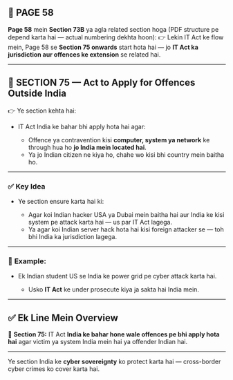 ## 📄 **PAGE 58**

**Page 58** mein **Section 73B** ya agla related section hoga (PDF structure pe depend karta hai — actual numbering dekhta hoon):
👉 Lekin IT Act ke flow mein, Page 58 se **Section 75 onwards** start hota hai — jo **IT Act ka jurisdiction aur offences ke extension** se related hai.

---

## 🔹 **SECTION 75 — Act to Apply for Offences Outside India**

👉 Ye section kehta hai:

* IT Act India ke bahar bhi apply hota hai agar:

  * Offence ya contravention kisi **computer, system ya network** ke through hua ho **jo India mein located hai**.
  * Ya jo Indian citizen ne kiya ho, chahe wo kisi bhi country mein baitha ho.

---

### ✅ **Key Idea**

* Ye section ensure karta hai ki:

  * Agar koi Indian hacker USA ya Dubai mein baitha hai aur India ke kisi system pe attack karta hai — us par IT Act lagega.
  * Ya agar koi Indian server hack hota hai kisi foreign attacker se — toh bhi India ka jurisdiction lagega.

---

### 🧩 **Example:**

* Ek Indian student US se India ke power grid pe cyber attack karta hai.

  * Usko **IT Act** ke under prosecute kiya ja sakta hai India mein.

---

## ✅ **Ek Line Mein Overview**

📌 **Section 75:** IT Act **India ke bahar hone wale offences pe bhi apply hota hai** agar victim ya system India mein hai ya offender Indian hai.

---

Ye section India ke **cyber sovereignty** ko protect karta hai — cross-border cyber crimes ko cover karta hai.
